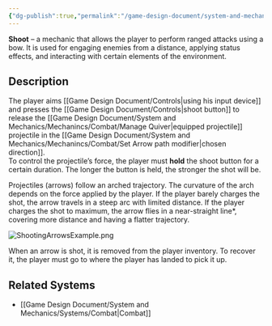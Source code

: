 ```yaml
---
{"dg-publish":true,"permalink":"/game-design-document/system-and-mechanics/mechanincs/combat/shoot/"}
---
```


**Shoot** – a mechanic that allows the player to perform ranged attacks using a bow. It is used for engaging enemies from a distance, applying status effects, and interacting with certain elements of the environment.  
## Description
The player aims [[Game Design Document/Controls\|using his input device]] and presses the [[Game Design Document/Controls\|shoot button]] to release the [[Game Design Document/System and Mechanics/Mechanincs/Combat/Manage Quiver\|equipped projectile]] projectile in the [[Game Design Document/System and Mechanics/Mechanincs/Combat/Set Arrow path modifier\|chosen direction]].  
To control the projectile’s force, the player must **hold** the shoot button for a certain duration. The longer the button is held, the stronger the shot will be.

Projectiles (arrows) follow an arched trajectory. The curvature of the arch depends on the force applied by the player. If the player barely charges the shot, the arrow travels in a steep arc with limited distance. If the player charges the shot to maximum, the arrow flies in a near-straight line*, covering more distance and having a flatter trajectory.

![ShootingArrowsExample.png](/img/user/Game%20Design%20Document/Images/Examples/ShootingArrowsExample.png)

When an arrow is shot, it is removed from the player inventory. To recover it, the player must go to where the player has landed to pick it up.
## Related Systems
- [[Game Design Document/System and Mechanics/Systems/Combat\|Combat]]